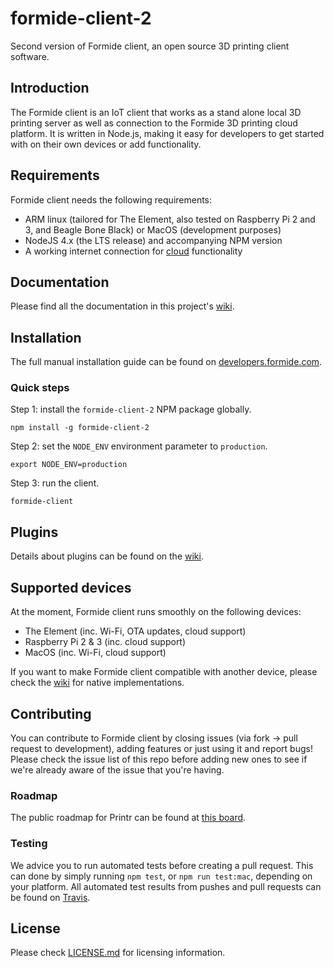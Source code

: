 # formide-client-2
Second version of Formide client, an open source 3D printing client software.

## Introduction
The Formide client is an IoT client that works as a stand alone local 3D printing server as well as connection to the Formide 3D printing cloud platform.
It is written in Node.js, making it easy for developers to get started with on their own devices or add functionality.

## Requirements
Formide client needs the following requirements:

* ARM linux (tailored for The Element, also tested on Raspberry Pi 2 and 3, and Beagle Bone Black) or MacOS (development purposes)
* NodeJS 4.x (the LTS release) and accompanying NPM version
* A working internet connection for [cloud](https://formide.com) functionality

## Documentation
Please find all the documentation in this project's [wiki](https://github.com/PRINTR3D/formide-client-2/wiki).

## Installation
The full manual installation guide can be found on [developers.formide.com](https://developers.formide.com/docs/installation).

### Quick steps

Step 1: install the `formide-client-2` NPM package globally.
```
npm install -g formide-client-2
```

Step 2: set the `NODE_ENV` environment parameter to `production`.
```
export NODE_ENV=production
```

Step 3: run the client.
```
formide-client
```

## Plugins
Details about plugins can be found on the [wiki](https://github.com/PRINTR3D/formide-client-2/wiki/Plugins).

## Supported devices
At the moment, Formide client runs smoothly on the following devices:

* The Element (inc. Wi-Fi, OTA updates, cloud support)
* Raspberry Pi 2 & 3 (inc. cloud support)
* MacOS (inc. Wi-Fi, cloud support)

If you want to make Formide client compatible with another device, please check the [wiki](https://github.com/PRINTR3D/formide-client-2/wiki/native-api) for native implementations.

## Contributing
You can contribute to Formide client by closing issues (via fork -> pull request to development), adding features or just using it and report bugs!
Please check the issue list of this repo before adding new ones to see if we're already aware of the issue that you're having.

### Roadmap
The public roadmap for Printr can be found at [this board](https://github.com/orgs/PRINTR3D/projects/1).

### Testing
We advice you to run automated tests before creating a pull request. This can done by simply running `npm test`, or `npm run test:mac`, depending on your platform. All automated test results from pushes and pull requests can be found on [Travis](https://travis-ci.org/PRINTR3D/formide-client-2).

## License
Please check [LICENSE.md](LICENSE.md) for licensing information.
